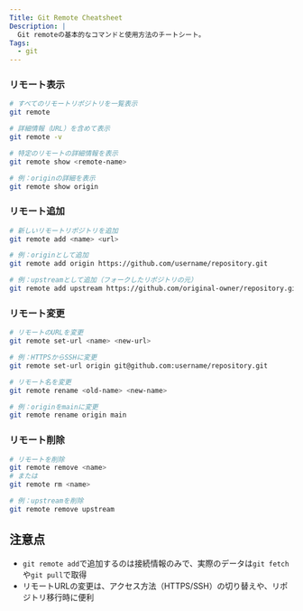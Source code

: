 ```yaml
---
Title: Git Remote Cheatsheet
Description: |
  Git remoteの基本的なコマンドと使用方法のチートシート。
Tags:
  - git
---
```


### リモート表示

```bash
# すべてのリモートリポジトリを一覧表示
git remote

# 詳細情報（URL）を含めて表示
git remote -v

# 特定のリモートの詳細情報を表示
git remote show <remote-name>

# 例：originの詳細を表示
git remote show origin
```

### リモート追加

```bash
# 新しいリモートリポジトリを追加
git remote add <name> <url>

# 例：originとして追加
git remote add origin https://github.com/username/repository.git

# 例：upstreamとして追加（フォークしたリポジトリの元）
git remote add upstream https://github.com/original-owner/repository.git
```

### リモート変更

```bash
# リモートのURLを変更
git remote set-url <name> <new-url>

# 例：HTTPSからSSHに変更
git remote set-url origin git@github.com:username/repository.git

# リモート名を変更
git remote rename <old-name> <new-name>

# 例：originをmainに変更
git remote rename origin main
```

### リモート削除

```bash
# リモートを削除
git remote remove <name>
# または
git remote rm <name>

# 例：upstreamを削除
git remote remove upstream
```

## 注意点

- `git remote add`で追加するのは接続情報のみで、実際のデータは`git fetch`や`git pull`で取得
- リモートURLの変更は、アクセス方法（HTTPS/SSH）の切り替えや、リポジトリ移行時に便利
